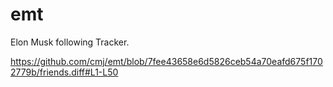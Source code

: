 # emt
Elon Musk following Tracker.

https://github.com/cmj/emt/blob/7fee43658e6d5826ceb54a70eafd675f1702779b/friends.diff#L1-L50
